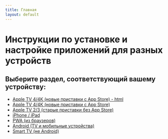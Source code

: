```yaml
---
title: Главная
layout: default
---
```

# Инструкции по установке и настройке приложений для разных устройств

## Выберите раздел, соответствующий вашему устройству:


- <a href="instructions/appletv4" target="_blank" rel="noopener">Apple TV 4/4K (новые приставки с App Store) - html</a>
- [Apple TV 4/4K (новые приставки с App Store)](/instructions/appletv4.md)
- <a href="instructions/appletv3" target="_blank" rel="noopener">Apple TV 2/3 (старые приставки без App Store)</a>
- <a href="instructions/ios" target="_blank" rel="noopener">iPhone / iPad</a>
- <a href="instructions/pwa" target="_blank" rel="noopener">PWA (из браузеров)</a>
- <a href="instructions/android" target="_blank" rel="noopener">Android (TV и мобильные устройства)</a>
- <a href="lazykpub/instructions/smarttv" target="_blank" rel="noopener">Smart TV (не Android)</a>

